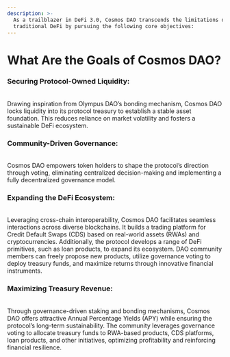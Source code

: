 ```yaml
---
description: >-
  As a trailblazer in DeFi 3.0, Cosmos DAO transcends the limitations of
  traditional DeFi by pursuing the following core objectives:
---
```


# What Are the Goals of Cosmos DAO?

### Securing Protocol-Owned Liquidity:

\
Drawing inspiration from Olympus DAO’s bonding mechanism, Cosmos DAO locks liquidity into its protocol treasury to establish a stable asset foundation. This reduces reliance on market volatility and fosters a sustainable DeFi ecosystem.

### Community-Driven Governance:

\
Cosmos DAO empowers token holders to shape the protocol’s direction through voting, eliminating centralized decision-making and implementing a fully decentralized governance model.

### Expanding the DeFi Ecosystem:

\
Leveraging cross-chain interoperability, Cosmos DAO facilitates seamless interactions across diverse blockchains. It builds a trading platform for Credit Default Swaps (CDS) based on real-world assets (RWAs) and cryptocurrencies. Additionally, the protocol develops a range of DeFi primitives, such as loan products, to expand its ecosystem. DAO community members can freely propose new products, utilize governance voting to deploy treasury funds, and maximize returns through innovative financial instruments.

### Maximizing Treasury Revenue:

\
Through governance-driven staking and bonding mechanisms, Cosmos DAO offers attractive Annual Percentage Yields (APY) while ensuring the protocol’s long-term sustainability. The community leverages governance voting to allocate treasury funds to RWA-based products, CDS platforms, loan products, and other initiatives, optimizing profitability and reinforcing financial resilience.
